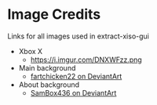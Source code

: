 # Image Credits

Links for all images used in extract-xiso-gui

- Xbox X
    - https://i.imgur.com/DNXWFzz.png
- Main background
    - [fartchicken22 on DeviantArt](https://www.deviantart.com/fartchicken22/art/Original-Xbox-Wallpaper-1043717500)
- About background
    - [SamBox436 on DeviantArt](https://www.deviantart.com/sambox436/art/Original-XBOX-BIOS-Wallpaper-2-952446228)
